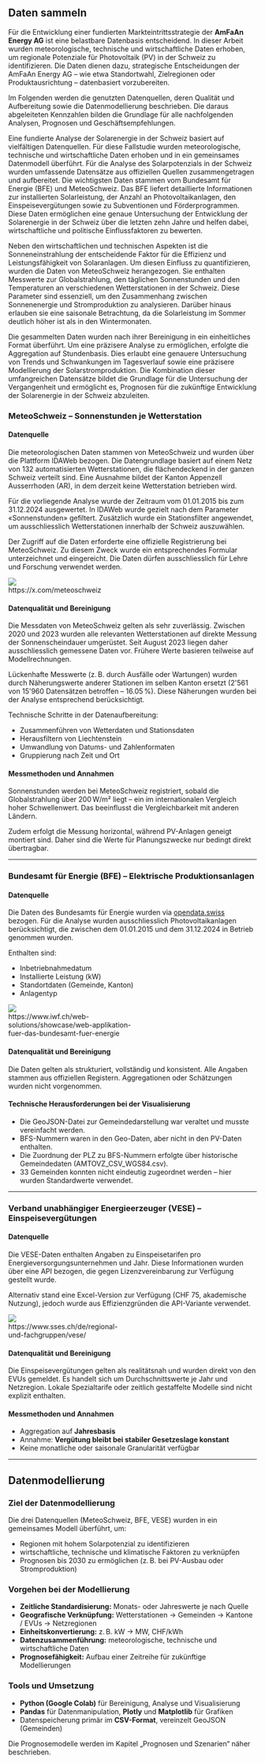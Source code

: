 ## Daten sammeln

Für die Entwicklung einer fundierten Markteintrittsstrategie der **AmFaAn Energy AG** ist eine belastbare Datenbasis entscheidend. In dieser Arbeit wurden meteorologische, technische und wirtschaftliche Daten erhoben, um regionale Potenziale für Photovoltaik (PV) in der Schweiz zu identifizieren. Die Daten dienen dazu, strategische Entscheidungen der AmFaAn Energy AG – wie etwa Standortwahl, Zielregionen oder Produktausrichtung – datenbasiert vorzubereiten.

Im Folgenden werden die genutzten Datenquellen, deren Qualität und Aufbereitung sowie die Datenmodellierung beschrieben. Die daraus abgeleiteten Kennzahlen bilden die Grundlage für alle nachfolgenden Analysen, Prognosen und Geschäftsempfehlungen.

Eine fundierte Analyse der Solarenergie in der Schweiz basiert auf vielfältigen Datenquellen. Für diese Fallstudie wurden meteorologische, technische und wirtschaftliche Daten erhoben und in ein gemeinsames Datenmodell überführt. Für die Analyse des Solarpotenzials in der Schweiz wurden umfassende Datensätze aus offiziellen Quellen zusammengetragen und aufbereitet. Die wichtigsten Daten stammen vom Bundesamt für Energie (BFE) und MeteoSchweiz. Das BFE liefert detaillierte Informationen zur installierten Solarleistung, der Anzahl an Photovoltaikanlagen, den Einspeisevergütungen sowie zu Subventionen und Förderprogrammen. Diese Daten ermöglichen eine genaue Untersuchung der Entwicklung der Solarenergie in der Schweiz über die letzten zehn Jahre und helfen dabei, wirtschaftliche und politische Einflussfaktoren zu bewerten.

Neben den wirtschaftlichen und technischen Aspekten ist die Sonneneinstrahlung der entscheidende Faktor für die Effizienz und Leistungsfähigkeit von Solaranlagen. Um diesen Einfluss zu quantifizieren, wurden die Daten von MeteoSchweiz herangezogen. Sie enthalten Messwerte zur Globalstrahlung, den täglichen Sonnenstunden und den Temperaturen an verschiedenen Wetterstationen in der Schweiz. Diese Parameter sind essenziell, um den Zusammenhang zwischen Sonnenenergie und Stromproduktion zu analysieren. Darüber hinaus erlauben sie eine saisonale Betrachtung, da die Solarleistung im Sommer deutlich höher ist als in den Wintermonaten.

Die gesammelten Daten wurden nach ihrer Bereinigung in ein einheitliches Format überführt. Um eine präzisere Analyse zu ermöglichen, erfolgte die Aggregation auf Stundenbasis. Dies erlaubt eine genauere Untersuchung von Trends und Schwankungen im Tagesverlauf sowie eine präzisere Modellierung der Solarstromproduktion. Die Kombination dieser umfangreichen Datensätze bildet die Grundlage für die Untersuchung der Vergangenheit und ermöglicht es, Prognosen für die zukünftige Entwicklung der Solarenergie in der Schweiz abzuleiten.

### MeteoSchweiz – Sonnenstunden je Wetterstation

#### Datenquelle

Die meteorologischen Daten stammen von MeteoSchweiz und wurden über die Plattform IDAWeb bezogen. Die Datengrundlage basiert auf einem Netz von 132 automatisierten Wetterstationen, die flächendeckend in der ganzen Schweiz verteilt sind. Eine Ausnahme bildet der Kanton Appenzell Ausserrhoden (AR), in dem derzeit keine Wetterstation betrieben wird.

Für die vorliegende Analyse wurde der Zeitraum vom 01.01.2015 bis zum 31.12.2024 ausgewertet. In IDAWeb wurde gezielt nach dem Parameter «Sonnenstunden» gefiltert. Zusätzlich wurde ein Stationsfilter angewendet, um ausschliesslich Wetterstationen innerhalb der Schweiz auszuwählen.

Der Zugriff auf die Daten erforderte eine offizielle Registrierung bei MeteoSchweiz. Zu diesem Zweck wurde ein entsprechendes Formular unterzeichnet und eingereicht. Die Daten dürfen ausschliesslich für Lehre und Forschung verwendet werden.

<div class="float-right-image" style="width: 250px">
    <img src="assets/images/meteoschweiz_logo.png">
    <div class="image-label">https://x.com/meteoschweiz</div>
</div>

#### Datenqualität und Bereinigung

Die Messdaten von MeteoSchweiz gelten als sehr zuverlässig. Zwischen 2020 und 2023 wurden alle relevanten Wetterstationen auf direkte Messung der Sonnenscheindauer umgerüstet. Seit August 2023 liegen daher ausschliesslich gemessene Daten vor. Frühere Werte basieren teilweise auf Modellrechnungen.

Lückenhafte Messwerte (z. B. durch Ausfälle oder Wartungen) wurden durch Näherungswerte anderer Stationen im selben Kanton ersetzt (2'561 von 15'960 Datensätzen betroffen – 16.05 %). Diese Näherungen wurden bei der Analyse entsprechend berücksichtigt.

Technische Schritte in der Datenaufbereitung:

- Zusammenführen von Wetterdaten und Stationsdaten
- Herausfiltern von Liechtenstein
- Umwandlung von Datums- und Zahlenformaten
- Gruppierung nach Zeit und Ort

#### Messmethoden und Annahmen

Sonnenstunden werden bei MeteoSchweiz registriert, sobald die Globalstrahlung über 200 W/m² liegt – ein im internationalen Vergleich hoher Schwellenwert. Das beeinflusst die Vergleichbarkeit mit anderen Ländern.

Zudem erfolgt die Messung horizontal, während PV-Anlagen geneigt montiert sind. Daher sind die Werte für Planungszwecke nur bedingt direkt übertragbar.

---

### Bundesamt für Energie (BFE) – Elektrische Produktionsanlagen

#### Datenquelle

Die Daten des Bundesamts für Energie wurden via [opendata.swiss](https://www.iwf.ch/web-solutions/showcase/web-applikation-fuer-das-bundesamt-fuer-energie) bezogen. Für die Analyse wurden ausschliesslich Photovoltaikanlagen berücksichtigt, die zwischen dem 01.01.2015 und dem 31.12.2024 in Betrieb genommen wurden.

Enthalten sind:

- Inbetriebnahmedatum
- Installierte Leistung (kW)
- Standortdaten (Gemeinde, Kanton)
- Anlagentyp

<div class="float-right-image" style="width: 250px">
    <img src="assets/images/bfe_logo.png">
    <div class="image-label">https://www.iwf.ch/web-solutions/showcase/web-applikation-fuer-das-bundesamt-fuer-energie</div>
</div>

#### Datenqualität und Bereinigung

Die Daten gelten als strukturiert, vollständig und konsistent. Alle Angaben stammen aus offiziellen Registern. Aggregationen oder Schätzungen wurden nicht vorgenommen.

#### Technische Herausforderungen bei der Visualisierung

- Die GeoJSON-Datei zur Gemeindedarstellung war veraltet und musste vereinfacht werden.
- BFS-Nummern waren in den Geo-Daten, aber nicht in den PV-Daten enthalten.
- Die Zuordnung der PLZ zu BFS-Nummern erfolgte über historische Gemeindedaten (AMTOVZ_CSV_WGS84.csv).
- 33 Gemeinden konnten nicht eindeutig zugeordnet werden – hier wurden Standardwerte verwendet.

---

### Verband unabhängiger Energieerzeuger (VESE) – Einspeisevergütungen

#### Datenquelle

Die VESE-Daten enthalten Angaben zu Einspeisetarifen pro Energieversorgungsunternehmen und Jahr. Diese Informationen wurden über eine API bezogen, die gegen Lizenzvereinbarung zur Verfügung gestellt wurde.

Alternativ stand eine Excel-Version zur Verfügung (CHF 75, akademische Nutzung), jedoch wurde aus Effizienzgründen die API-Variante verwendet.

<div class="float-right-image" style="width: 250px">
    <img src="assets/images/vese_logo.png">
    <div class="image-label">https://www.sses.ch/de/regional-und-fachgruppen/vese/</div>
</div>

#### Datenqualität und Bereinigung

Die Einspeisevergütungen gelten als realitätsnah und wurden direkt von den EVUs gemeldet. Es handelt sich um Durchschnittswerte je Jahr und Netzregion. Lokale Spezialtarife oder zeitlich gestaffelte Modelle sind nicht explizit enthalten.

#### Messmethoden und Annahmen

- Aggregation auf **Jahresbasis**
- Annahme: **Vergütung bleibt bei stabiler Gesetzeslage konstant**
- Keine monatliche oder saisonale Granularität verfügbar

---

## Datenmodellierung

### Ziel der Datenmodellierung

Die drei Datenquellen (MeteoSchweiz, BFE, VESE) wurden in ein gemeinsames Modell überführt, um:

- Regionen mit hohem Solarpotenzial zu identifizieren
- wirtschaftliche, technische und klimatische Faktoren zu verknüpfen
- Prognosen bis 2030 zu ermöglichen (z. B. bei PV-Ausbau oder Stromproduktion)

### Vorgehen bei der Modellierung

- **Zeitliche Standardisierung:** Monats- oder Jahreswerte je nach Quelle
- **Geografische Verknüpfung:** Wetterstationen → Gemeinden → Kantone / EVUs → Netzregionen
- **Einheitskonvertierung:** z. B. kW → MW, CHF/kWh
- **Datenzusammenführung:** meteorologische, technische und wirtschaftliche Daten
- **Prognosefähigkeit:** Aufbau einer Zeitreihe für zukünftige Modellierungen

### Tools und Umsetzung

- **Python (Google Colab)** für Bereinigung, Analyse und Visualisierung
- **Pandas** für Datenmanipulation, **Plotly** und **Matplotlib** für Grafiken
- Datenspeicherung primär im **CSV-Format**, vereinzelt GeoJSON (Gemeinden)

Die Prognosemodelle werden im Kapitel „Prognosen und Szenarien“ näher beschrieben.
